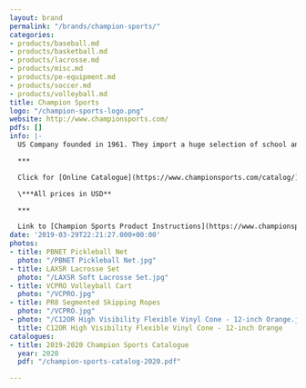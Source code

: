 ```yaml
---
layout: brand
permalink: "/brands/champion-sports/"
categories:
- products/baseball.md
- products/basketball.md
- products/lacrosse.md
- products/misc.md
- products/pe-equipment.md
- products/soccer.md
- products/volleyball.md
title: Champion Sports
logo: "/champion-sports-logo.png"
website: http://www.championsports.com/
pdfs: []
info: |-
  US Company founded in 1961. They import a huge selection of school and team sporting goods.

  ***

  Click for [Online Catalogue](https://www.championsports.com/catalog/)

  \***All prices in USD**

  ***

  Link to [Champion Sports Product Instructions](https://www.championsports.com/product-instructions/)
date: '2019-03-29T22:21:27.000+00:00'
photos:
- title: PBNET Pickleball Net
  photo: "/PBNET Pickleball Net.jpg"
- title: LAXSR Lacrosse Set
  photo: "/LAXSR Soft Lacrosse Set.jpg"
- title: VCPRO Volleyball Cart
  photo: "/VCPRO.jpg"
- title: PR8 Segmented Skipping Ropes
  photo: "/VCPRO.jpg"
- photo: "/C12OR High Visibility Flexible Vinyl Cone - 12-inch Orange.jpg"
  title: C12OR High Visibility Flexible Vinyl Cone - 12-inch Orange
catalogues:
- title: 2019-2020 Champion Sports Catalogue
  year: 2020
  pdf: "/champion-sports-catalog-2020.pdf"

---
```

